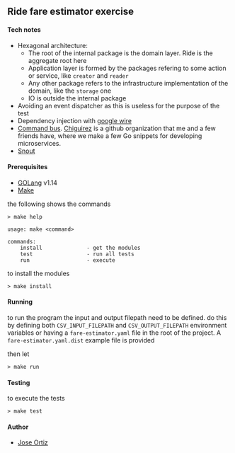 ## Ride fare estimator exercise

#### Tech notes
* Hexagonal architecture:
    * The root of the internal package is the domain layer. Ride is the aggregate root here
    * Application layer is formed by the packages refering to some action or service, like `creator` and `reader`
    * Any other package refers to the infrastructure implementation of the domain, like the `storage` one
    * IO is outside the internal package
* Avoiding an event dispatcher as this is useless for the purpose of the test
* Dependency injection with [google wire](https://github.com/google/wire)
* [Command bus](https://github.com/chiguirez/cromberbus). [Chiguirez](https://github.com/chiguirez) is a github organization that me and a few friends have, where we make a few Go snippets for developing microservices.
* [Snout](https://github.com/chiguirez/snout)
    
#### Prerequisites
* [GOLang](https://golang.org/) v1.14
* [Make](https://ftp.gnu.org/old-gnu/Manuals/make-3.79.1/html_chapter/make_2.html)

the following shows the commands

    > make help

    usage: make <command>
    
    commands:
        install              - get the modules
        test                 - run all tests
        run                  - execute
        
to install the modules

    > make install

#### Running

to run the program the input and output filepath need to be defined.
do this by defining both `CSV_INPUT_FILEPATH` and `CSV_OUTPUT_FILEPATH` environment variables or having a 
`fare-estimator.yaml` file in the root of the project. A `fare-estimator.yaml.dist` example file is provided 

then let

    > make run

#### Testing

to execute the tests

    > make test

#### Author

* [Jose Ortiz](https://github.com/hosseio)